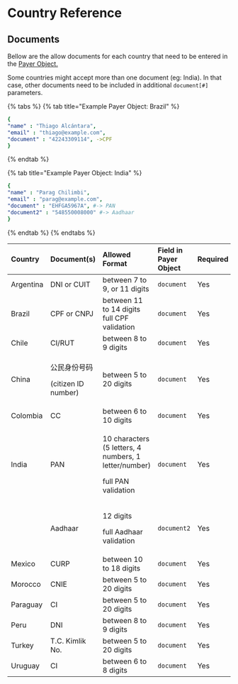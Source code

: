 # Country Reference

## Documents

Bellow are the allow documents for each country that need to be entered in the [Payer Object. ](payments/#the-payer-object)

Some countries might accept more than one document \(eg: India\). In that case, other documents need to be included in additional `document[#]` parameters.

{% tabs %}
{% tab title="Example Payer Object: Brazil" %}
```yaml
{
"name" : "Thiago Alcántara",
"email" : "thiago@example.com",
"document" : "42243309114", ->CPF
}
```
{% endtab %}

{% tab title="Example Payer Object: India" %}
```yaml
{
"name" : "Parag Chilimbi",
"email" : "parag@example.com",
"document" : "EHFGA5967A", #-> PAN 
"document2" : "548550008000" #-> Aadhaar
}
```
{% endtab %}
{% endtabs %}

<table>
  <thead>
    <tr>
      <th style="text-align:left">Country</th>
      <th style="text-align:left">Document(s)</th>
      <th style="text-align:left">Allowed Format</th>
      <th style="text-align:left">Field in Payer Object</th>
      <th style="text-align:left">Required</th>
    </tr>
  </thead>
  <tbody>
    <tr>
      <td style="text-align:left">Argentina</td>
      <td style="text-align:left">DNI or CUIT</td>
      <td style="text-align:left">between 7 to 9, or 11 digits</td>
      <td style="text-align:left"><code>document</code>
      </td>
      <td style="text-align:left">Yes</td>
    </tr>
    <tr>
      <td style="text-align:left">Brazil</td>
      <td style="text-align:left">CPF or CNPJ</td>
      <td style="text-align:left">between 11 to 14 digits
        <br />full CPF validation</td>
      <td style="text-align:left"><code>document</code>
      </td>
      <td style="text-align:left">Yes</td>
    </tr>
    <tr>
      <td style="text-align:left">Chile</td>
      <td style="text-align:left">CI/RUT</td>
      <td style="text-align:left">between 8 to 9 digits</td>
      <td style="text-align:left"><code>document</code>
      </td>
      <td style="text-align:left">Yes</td>
    </tr>
    <tr>
      <td style="text-align:left">China</td>
      <td style="text-align:left">
        <p>公民身份号码</p>
        <p>(citizen ID number)</p>
      </td>
      <td style="text-align:left">between 5 to 20 digits</td>
      <td style="text-align:left"><code>document</code>
      </td>
      <td style="text-align:left">Yes</td>
    </tr>
    <tr>
      <td style="text-align:left">Colombia</td>
      <td style="text-align:left">CC</td>
      <td style="text-align:left">between 6 to 10 digits</td>
      <td style="text-align:left"><code>document</code>
      </td>
      <td style="text-align:left">Yes</td>
    </tr>
    <tr>
      <td style="text-align:left">India</td>
      <td style="text-align:left">PAN</td>
      <td style="text-align:left">
        <p>10 characters
          <br />(5 letters, 4 numbers, 1 letter/number)</p>
        <p>full PAN validation</p>
      </td>
      <td style="text-align:left"><code>document</code>
      </td>
      <td style="text-align:left">Yes</td>
    </tr>
    <tr>
      <td style="text-align:left"></td>
      <td style="text-align:left">Aadhaar</td>
      <td style="text-align:left">
        <p>12 digits</p>
        <p>full Aadhaar validation</p>
      </td>
      <td style="text-align:left"><code>document2</code>
      </td>
      <td style="text-align:left">Yes</td>
    </tr>
    <tr>
      <td style="text-align:left">Mexico</td>
      <td style="text-align:left">CURP</td>
      <td style="text-align:left">between 10 to 18 digits</td>
      <td style="text-align:left"><code>document</code>
      </td>
      <td style="text-align:left">Yes</td>
    </tr>
    <tr>
      <td style="text-align:left">Morocco</td>
      <td style="text-align:left">CNIE</td>
      <td style="text-align:left">between 5 to 20 digits</td>
      <td style="text-align:left"><code>document</code>
      </td>
      <td style="text-align:left">Yes</td>
    </tr>
    <tr>
      <td style="text-align:left">Paraguay</td>
      <td style="text-align:left">CI</td>
      <td style="text-align:left">between 5 to 20 digits</td>
      <td style="text-align:left"><code>document</code>
      </td>
      <td style="text-align:left">Yes</td>
    </tr>
    <tr>
      <td style="text-align:left">Peru</td>
      <td style="text-align:left">DNI</td>
      <td style="text-align:left">between 8 to 9 digits</td>
      <td style="text-align:left"><code>document</code>
      </td>
      <td style="text-align:left">Yes</td>
    </tr>
    <tr>
      <td style="text-align:left">Turkey</td>
      <td style="text-align:left">T.C. Kimlik No.</td>
      <td style="text-align:left">between 5 to 20 digits</td>
      <td style="text-align:left"><code>document</code>
      </td>
      <td style="text-align:left">Yes</td>
    </tr>
    <tr>
      <td style="text-align:left">Uruguay</td>
      <td style="text-align:left">CI</td>
      <td style="text-align:left">between 6 to 8 digits</td>
      <td style="text-align:left"><code>document</code>
      </td>
      <td style="text-align:left">Yes</td>
    </tr>
  </tbody>
</table>